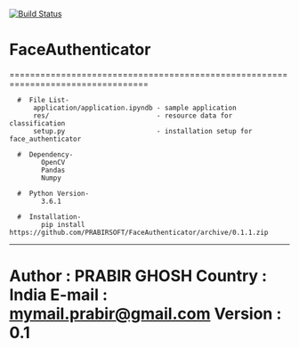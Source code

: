 [![Build Status](https://travis-ci.org/PRABIRSOFT/FaceAuthenticator.svg?branch=master)](https://travis-ci.org/PRABIRSOFT/FaceAuthenticator)


# FaceAuthenticator

=================================================================================
      
      #  File List-
          application/application.ipyndb - sample application
          res/                           - resource data for classification
          setup.py                       - installation setup for face_authenticator
          
      #  Dependency-
            OpenCV
            Pandas
            Numpy
            
      #  Python Version-
            3.6.1
      
      #  Installation-
            pip install https://github.com/PRABIRSOFT/FaceAuthenticator/archive/0.1.1.zip
            
            
----------------------------------------------------------------------------------
Author  : PRABIR GHOSH
Country : India
E-mail  : mymail.prabir@gmail.com
Version : 0.1
=================================================================================
